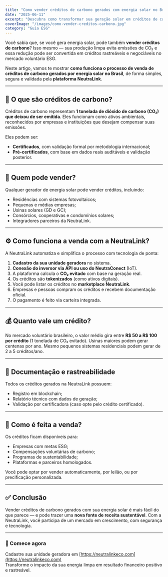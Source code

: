 ```yaml
---
title: "Como vender créditos de carbono gerados com energia solar no Brasil"
date: "2025-06-11"
excerpt: "Descubra como transformar sua geração solar em créditos de carbono e vendê-los no mercado ESG com o apoio da NeutraLink. Veja o passo a passo completo e oportunidades para residências, comércios, usinas e cooperativas."
coverImage: "/images/como-vender-creditos-carbono.jpg"
category: "Guia ESG"
---
```


Você sabia que, se você gera energia solar, pode também **vender créditos de carbono**? Isso mesmo — sua produção limpa evita emissões de CO₂ e essa redução pode ser convertida em créditos rastreáveis e negociáveis no mercado voluntário ESG.

Neste artigo, vamos te mostrar **como funciona o processo de venda de créditos de carbono gerados por energia solar no Brasil**, de forma simples, segura e validada pela **plataforma NeutraLink**.

---

## 🌱 O que são créditos de carbono?

Créditos de carbono representam **1 tonelada de dióxido de carbono (CO₂) que deixou de ser emitida**. Eles funcionam como ativos ambientais, reconhecidos por empresas e instituições que desejam compensar suas emissões.

Eles podem ser:
- **Certificados**, com validação formal por metodologia internacional;
- **Pré-certificados**, com base em dados reais auditáveis e validação posterior.

---

## 🏡 Quem pode vender?

Qualquer gerador de energia solar pode vender créditos, incluindo:

- Residências com sistemas fotovoltaicos;
- Pequenas e médias empresas;
- Usinas solares (GD e GC);
- Consórcios, cooperativas e condomínios solares;
- Integradores parceiros da NeutraLink.

---

## ⚙️ Como funciona a venda com a NeutraLink?

A NeutraLink automatiza e simplifica o processo com tecnologia de ponta:

1. **Cadastro da sua unidade geradora** no sistema.
2. **Conexão do inversor via API ou uso do NeutraConect** (IoT).
3. A plataforma calcula o **CO₂ evitado** com base na geração real.
4. Os créditos são **tokenizados** (como ativos digitais).
5. Você pode listar os créditos no **marketplace NeutraLink**.
6. Empresas e pessoas compram os créditos e recebem documentação oficial.
7. O pagamento é feito via carteira integrada.

---

## 💰 Quanto vale um crédito?

No mercado voluntário brasileiro, o valor médio gira entre **R$ 50 a R$ 100 por crédito** (1 tonelada de CO₂ evitado). Usinas maiores podem gerar centenas por ano. Mesmo pequenos sistemas residenciais podem gerar de 2 a 5 créditos/ano.

---

## 📄 Documentação e rastreabilidade

Todos os créditos gerados na NeutraLink possuem:
- Registro em blockchain;
- Relatório técnico com dados de geração;
- Validação por certificadora (caso opte pelo crédito certificado).

---

## 🛒 Como é feita a venda?

Os créditos ficam disponíveis para:
- Empresas com metas ESG;
- Compensações voluntárias de carbono;
- Programas de sustentabilidade;
- Plataformas e parceiros homologados.

Você pode optar por vender automaticamente, por leilão, ou por precificação personalizada.

---

## ✅ Conclusão

Vender créditos de carbono gerados com sua energia solar é mais fácil do que parece — e pode trazer uma **nova fonte de receita sustentável**. Com a NeutraLink, você participa de um mercado em crescimento, com segurança e tecnologia.

---

### 🔗 Comece agora

Cadastre sua unidade geradora em [https://neutralinkeco.com](https://neutralinkeco.com)  
Transforme o impacto da sua energia limpa em resultado financeiro positivo e rastreável.